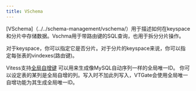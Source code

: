 ```yaml
---
title: VSchema
---
```


[VSchema]（../../schema-management/vschema/）用于描述如何在keyspace和分片中存储数据。Vschma用于带路由键的SQL查询，也用于拆分分片操作。

对于keyspace，你可以指定它是否分片。对于分片的keyspace来说，你可以指定每张表的vindexes(路由键)。

Vitess支持[全局自增键](../../schema-management/vschema/#sequences)
可以用来生成像MySQL自动序列一样的全局唯一ID。 你可以设定表的某列是全局自增的列。写入时不加此列写入，VTGate会使用全局唯一自增功能为其生成全局唯一ID。


